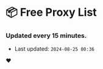# :package: Free Proxy List
### Updated every 15 minutes.

- Last updated: `2024-08-25 00:36`

:heart:
